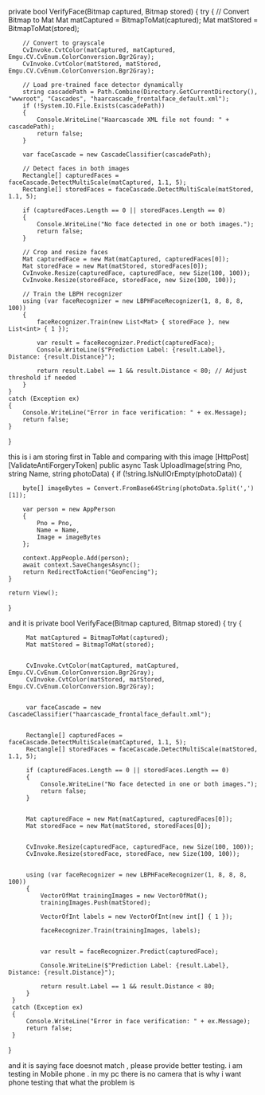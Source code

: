 private bool VerifyFace(Bitmap captured, Bitmap stored)
{
    try
    {
        // Convert Bitmap to Mat
        Mat matCaptured = BitmapToMat(captured);
        Mat matStored = BitmapToMat(stored);

        // Convert to grayscale
        CvInvoke.CvtColor(matCaptured, matCaptured, Emgu.CV.CvEnum.ColorConversion.Bgr2Gray);
        CvInvoke.CvtColor(matStored, matStored, Emgu.CV.CvEnum.ColorConversion.Bgr2Gray);

        // Load pre-trained face detector dynamically
        string cascadePath = Path.Combine(Directory.GetCurrentDirectory(), "wwwroot", "Cascades", "haarcascade_frontalface_default.xml");
        if (!System.IO.File.Exists(cascadePath))
        {
            Console.WriteLine("Haarcascade XML file not found: " + cascadePath);
            return false;
        }

        var faceCascade = new CascadeClassifier(cascadePath);

        // Detect faces in both images
        Rectangle[] capturedFaces = faceCascade.DetectMultiScale(matCaptured, 1.1, 5);
        Rectangle[] storedFaces = faceCascade.DetectMultiScale(matStored, 1.1, 5);

        if (capturedFaces.Length == 0 || storedFaces.Length == 0)
        {
            Console.WriteLine("No face detected in one or both images.");
            return false;
        }

        // Crop and resize faces
        Mat capturedFace = new Mat(matCaptured, capturedFaces[0]);
        Mat storedFace = new Mat(matStored, storedFaces[0]);
        CvInvoke.Resize(capturedFace, capturedFace, new Size(100, 100));
        CvInvoke.Resize(storedFace, storedFace, new Size(100, 100));

        // Train the LBPH recognizer
        using (var faceRecognizer = new LBPHFaceRecognizer(1, 8, 8, 8, 100))
        {
            faceRecognizer.Train(new List<Mat> { storedFace }, new List<int> { 1 });

            var result = faceRecognizer.Predict(capturedFace);
            Console.WriteLine($"Prediction Label: {result.Label}, Distance: {result.Distance}");

            return result.Label == 1 && result.Distance < 80; // Adjust threshold if needed
        }
    }
    catch (Exception ex)
    {
        Console.WriteLine("Error in face verification: " + ex.Message);
        return false;
    }
}




this is i am storing first in Table and comparing with this image
[HttpPost]
[ValidateAntiForgeryToken]
public async Task<IActionResult> UploadImage(string Pno, string Name, string photoData)
{
    if (!string.IsNullOrEmpty(photoData))
    {
       
        byte[] imageBytes = Convert.FromBase64String(photoData.Split(',')[1]);

        var person = new AppPerson
        {
            Pno = Pno, 
            Name = Name,
            Image = imageBytes 
        };

        context.AppPeople.Add(person);
        await context.SaveChangesAsync();
        return RedirectToAction("GeoFencing");
    }

    return View();
}

and it is 
 private bool VerifyFace(Bitmap captured, Bitmap stored)
 {
     try
     {
        
         Mat matCaptured = BitmapToMat(captured);
         Mat matStored = BitmapToMat(stored);

       
         CvInvoke.CvtColor(matCaptured, matCaptured, Emgu.CV.CvEnum.ColorConversion.Bgr2Gray);
         CvInvoke.CvtColor(matStored, matStored, Emgu.CV.CvEnum.ColorConversion.Bgr2Gray);

       
         var faceCascade = new CascadeClassifier("haarcascade_frontalface_default.xml");

        
         Rectangle[] capturedFaces = faceCascade.DetectMultiScale(matCaptured, 1.1, 5);
         Rectangle[] storedFaces = faceCascade.DetectMultiScale(matStored, 1.1, 5);

         if (capturedFaces.Length == 0 || storedFaces.Length == 0)
         {
             Console.WriteLine("No face detected in one or both images.");
             return false; 
         }

         
         Mat capturedFace = new Mat(matCaptured, capturedFaces[0]);
         Mat storedFace = new Mat(matStored, storedFaces[0]);

        
         CvInvoke.Resize(capturedFace, capturedFace, new Size(100, 100));
         CvInvoke.Resize(storedFace, storedFace, new Size(100, 100));

         
         using (var faceRecognizer = new LBPHFaceRecognizer(1, 8, 8, 8, 100))
         {
             VectorOfMat trainingImages = new VectorOfMat();
             trainingImages.Push(matStored);

             VectorOfInt labels = new VectorOfInt(new int[] { 1 });

             faceRecognizer.Train(trainingImages, labels);


             var result = faceRecognizer.Predict(capturedFace);

             Console.WriteLine($"Prediction Label: {result.Label}, Distance: {result.Distance}");

             return result.Label == 1 && result.Distance < 80; 
         }
     }
     catch (Exception ex)
     {
         Console.WriteLine("Error in face verification: " + ex.Message);
         return false;
     }
 }

and it is saying face doesnot match , please provide better testing. i am testing in Mobile phone . in my pc there is no camera that is why i want phone testing that what the problem is 
